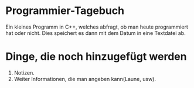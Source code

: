 # Programmier-Tagebuch
Ein kleines Programm in C++, welches abfragt, ob man heute programmiert hat oder nicht. Dies speichert es dann mit dem Datum in eine Textdatei ab.
# Dinge, die noch hinzugefügt werden
1. Notizen.
2. Weiter Informationen, die man angeben kann(Laune, usw).

